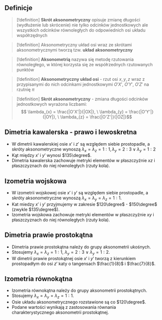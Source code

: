 ## Definicje
>[!definition]
**Skrót aksonometryczny** opisuje zmianę długości (wydłużenie lub skrócenie) nie tylko odcinków jednostkowych ale wszystkich odcinków równoległych do odpowiednich osi układu współrzędnych

>[!definition]
Aksonometryczny układ osi wraz ze skrótami aksonometrycznymi tworzą tzw. **układ aksonometryczny**

>[!definition]
**Aksonometrią** nazywa się metodę rzutowania równoległego, w której korzysta się ze współrzednych rzutowanych punktów

>[!definition]
**Aksonometryczny układ osi** - rzut osi $x, y, z$ wraz z przypisanymi do nich odcinkami jednostkowymi $O'X', \ O'Y', \ O'Z'$ na rzutnię $\pi$

>[!definition]
**Skrót aksonometryczny** - zmiana długości odcinków jednostkowych wyrażona liczbami: $$
\lambda_{x} = \frac{|O'X'|}{|OX|}, \
\lambda_{y} = \frac{|O'Y'|}{|OY|}, \
\lambda_{z} = \frac{|O'Z'|}{|OZ|}$$
## Dimetria kawalerska - prawo i lewoskretna
- W dimetrii kawalerskiej osie $x'$ i $z'$ są względem siebie prostopadle, a skróty aksonometryczne wynoszą $\lambda_{x}=\lambda_{z}=1:1, \lambda_{y}=2:3 \vee \lambda_{y}=1:2$
- Kąt między $x'$ i $y'$ wynosi $135\degree$.
- Dimetria kawalerska zachowuje metryki elementów w płaszczyźnie $xz$ i płaszczyznach do niej równoległych (rzuty kola).
## Izometria wojskowa
- W izometrii wojskowej osie $x'$ i $y'$ są względem siebie prostopadle, a skróty aksonometryczne wynoszą $\lambda_{x}=\lambda_{y}=\lambda_{z}=1:1$.
- Kat miedzy $x'$ i $y'$ przyjmujemy w zakresie $120\degree$ - $150\degree$ (zwykle $135\degree$).
- Izometria wojskowa zachowuje metryki elementów w płaszczyźnie $xy$ i płaszczyznach do niej równoległych (rzuty kola).
## Dimetria prawie prostokątna
- Dimetria prawie prostokątna należy do grupy aksonometrii ukośnych.
- Stosujemy $\lambda_{x}=\lambda_{z}=1:1, \ \lambda_{y}=2:3 \ \vee \ \lambda_{y}=1:2$.
- W dimetrii prawie prostokątnej osie $x'$ i $y'$ tworzą z kierunkiem prostopadłym do osi $z'$ katy o tangensach $\frac{1}{8}$ i $\frac{7}{8}$.
## Izometria równokątna
- Izometria równokątna należy do grupy aksonometrii prostokątnych.
- Stosujemy $\lambda_{x}=\lambda_{y}=\lambda_{z}=1:1$.
- Osie układu aksonometrycznego rozstawione są co $120\degree$.
- Podane wartości wynikają z zastosowania równania charakterystycznego aksonometrii prostokątnej.


